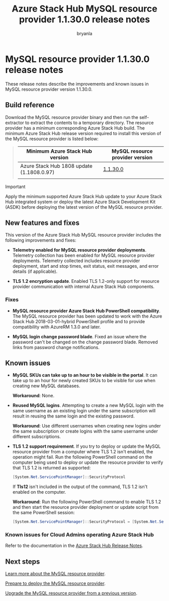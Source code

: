 ﻿---
title: Azure Stack Hub MySQL resource provider 1.1.30.0 release notes 
description: View the release notes to see what's new in the Azure Stack Hub MySQL resource provider 1.1.30.0 update.
author: bryanla

ms.topic: article
ms.date: 1/22/2020
ms.author: bryanla
ms.reviewer: jiahan
ms.lastreviewed: 12/10/

# Intent: As an Azure Stack operator, I want to view the release notes for MySQL RP 1.1.30.0 so I can see what's new.
# Keyword: azure stack mysql release notes 1.1.30.0

---


# MySQL resource provider 1.1.30.0 release notes

These release notes describe the improvements and known issues in MySQL resource provider version 1.1.30.0.

## Build reference
Download the MySQL resource provider binary and then run the self-extractor to extract the contents to a temporary directory. The resource provider has a minimum corresponding Azure Stack Hub build. The minimum Azure Stack Hub release version required to install this version of the MySQL resource provider is listed below:

> |Minimum Azure Stack Hub version|MySQL resource provider version|
> |-----|-----|
> |Azure Stack Hub 1808 update (1.1808.0.97)|[1.1.30.0](https://aka.ms/azurestackmysqlrp11300)|
> |     |     |

> [!IMPORTANT]
> Apply the minimum supported Azure Stack Hub update to your Azure Stack Hub integrated system or deploy the latest Azure Stack Development Kit (ASDK) before deploying the latest version of the MySQL resource provider.

## New features and fixes
This version of the Azure Stack Hub MySQL resource provider includes the following improvements and fixes:

- **Telemetry enabled for MySQL resource provider deployments**. Telemetry collection has been enabled for MySQL resource provider deployments. Telemetry collected includes resource provider deployment, start and stop times, exit status, exit messages, and error details (if applicable).

- **TLS 1.2 encryption update**. Enabled TLS 1.2-only support for resource provider communication with internal Azure Stack Hub components. 

### Fixes

- **MySQL resource provider Azure Stack Hub PowerShell compatibility**. The MySQL resource provider has been updated to work with the Azure Stack Hub 2018-03-01-hybrid PowerShell profile and to provide compatibility with AzureRM 1.3.0 and later.

- **MySQL login change password blade**. Fixed an issue where the password can't be changed on the change password blade. Removed links from password change notifications.

## Known issues

- **MySQL SKUs can take up to an hour to be visible in the portal**. It can take up to an hour for newly created SKUs to be visible for use when creating new MySQL databases.

    **Workaround**: None.

- **Reused MySQL logins**. Attempting to create a new MySQL login with the same username as an existing login under the same subscription will result in reusing the same login and the existing password.

    **Workaround**: Use different usernames when creating new logins under the same subscription or create logins with the same username under different subscriptions.

- **TLS 1.2 support requirement**. If you try to deploy or update the MySQL resource provider from a computer where TLS 1.2 isn't enabled, the operation might fail. Run the following PowerShell command on the computer being used to deploy or update the resource provider to verify that TLS 1.2 is returned as supported:

  ```powershell
  [System.Net.ServicePointManager]::SecurityProtocol
  ```

  If **Tls12** isn't included in the output of the command, TLS 1.2 isn't enabled on the computer.

    **Workaround**: Run the following PowerShell command to enable TLS 1.2 and then start the resource provider deployment or update script from the same PowerShell session:

    ```powershell
    [System.Net.ServicePointManager]::SecurityProtocol = [System.Net.SecurityProtocolType]::Tls12
    ```
 
### Known issues for Cloud Admins operating Azure Stack Hub
Refer to the documentation in the [Azure Stack Hub Release Notes](azure-stack-servicing-policy.md).

## Next steps
[Learn more about the MySQL resource provider](azure-stack-mysql-resource-provider.md).

[Prepare to deploy the MySQL resource provider](azure-stack-mysql-resource-provider-deploy.md#prerequisites).

[Upgrade the MySQL resource provider from a previous version](azure-stack-mysql-resource-provider-update.md). 